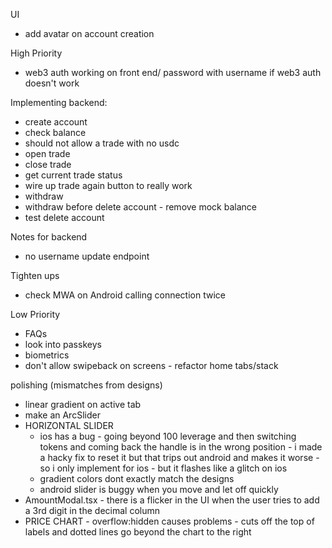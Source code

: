 UI

- add avatar on account creation

High Priority

- web3 auth working on front end/ password with username if web3 auth doesn't work

Implementing backend:

- create account
- check balance
- should not allow a trade with no usdc
- open trade
- close trade
- get current trade status
- wire up trade again button to really work
- withdraw
- withdraw before delete account - remove mock balance
- test delete account

Notes for backend

- no username update endpoint

Tighten ups

- check MWA on Android calling connection twice

Low Priority

- FAQs
- look into passkeys
- biometrics
- don't allow swipeback on screens - refactor home tabs/stack

polishing (mismatches from designs)

- linear gradient on active tab
- make an ArcSlider
- HORIZONTAL SLIDER
  - ios has a bug - going beyond 100 leverage and then switching tokens and coming back the handle is in the wrong position - i made a hacky fix to reset it but that trips out android and makes it worse - so i only implement for ios - but it flashes like a glitch on ios
  - gradient colors dont exactly match the designs
  - android slider is buggy when you move and let off quickly
- AmountModal.tsx - there is a flicker in the UI when the user tries to add a 3rd digit in the decimal column
- PRICE CHART - overflow:hidden causes problems - cuts off the top of labels and dotted lines go beyond the chart to the right
